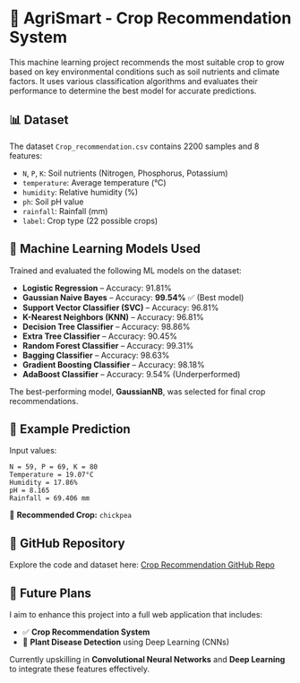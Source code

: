 # 🌾 AgriSmart - Crop Recommendation System

This machine learning project recommends the most suitable crop to grow based on key environmental conditions such as soil nutrients and climate factors. It uses various classification algorithms and evaluates their performance to determine the best model for accurate predictions.

## 📊 Dataset

The dataset `Crop_recommendation.csv` contains 2200 samples and 8 features:

- `N`, `P`, `K`: Soil nutrients (Nitrogen, Phosphorus, Potassium)
- `temperature`: Average temperature (°C)
- `humidity`: Relative humidity (%)
- `ph`: Soil pH value
- `rainfall`: Rainfall (mm)
- `label`: Crop type (22 possible crops)

## 🧠 Machine Learning Models Used

Trained and evaluated the following ML models on the dataset:

- **Logistic Regression** – Accuracy: 91.81%
- **Gaussian Naive Bayes** – Accuracy: **99.54%** ✅ (Best model)
- **Support Vector Classifier (SVC)** – Accuracy: 96.81%
- **K-Nearest Neighbors (KNN)** – Accuracy: 96.81%
- **Decision Tree Classifier** – Accuracy: 98.86%
- **Extra Tree Classifier** – Accuracy: 90.45%
- **Random Forest Classifier** – Accuracy: 99.31%
- **Bagging Classifier** – Accuracy: 98.63%
- **Gradient Boosting Classifier** – Accuracy: 98.18%
- **AdaBoost Classifier** – Accuracy: 9.54% (Underperformed)

The best-performing model, **GaussianNB**, was selected for final crop recommendations.

## 🧪 Example Prediction

Input values:
```
N = 59, P = 69, K = 80  
Temperature = 19.07°C  
Humidity = 17.86%  
pH = 8.165  
Rainfall = 69.406 mm
```
📌 **Recommended Crop:** `chickpea`

## 🔗 GitHub Repository

Explore the code and dataset here: [Crop Recommendation GitHub Repo](https://github.com/Arpita23r/cropRecom)

## 🚀 Future Plans

I aim to enhance this project into a full web application that includes:
- ✅ **Crop Recommendation System**
- 🌿 **Plant Disease Detection** using Deep Learning (CNNs)

Currently upskilling in **Convolutional Neural Networks** and **Deep Learning** to integrate these features effectively.
